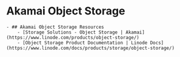 # Akamai Object Storage
	- ## Akamai Object Storage Resources
		- [Storage Solutions - Object Storage | Akamai](https://www.linode.com/products/object-storage/)
		- [Object Storage Product Documentation | Linode Docs](https://www.linode.com/docs/products/storage/object-storage/)